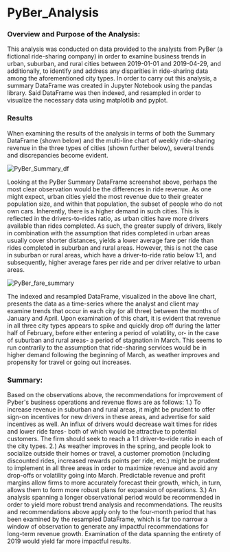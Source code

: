 # PyBer_Analysis

### Overview and Purpose of the Analysis: 

This analysis was conducted on data provided to the analysts from PyBer (a fictional ride-sharing company) in order to examine business trends in urban, suburban, and rural cities between 2019-01-01 and 2019-04-29, and additionally, to identify and address any disparities in ride-sharing data among the aforementioned city types. In order to carry out this analysis, a summary DataFrame was created in Jupyter Notebook using the pandas library. Said DataFrame was then indexed, and resampled in order to visualize the necessary data using matplotlib and pyplot.

### Results

When examining the results of the analysis in terms of both the Summary DataFrame (shown below) and the multi-line chart of weekly ride-sharing revenue in the three types of cities (shown further below), several trends and discrepancies become evident.

![PyBer_Summary_df](https://user-images.githubusercontent.com/85244439/136127066-6a35776d-fd92-430b-a8a7-47dd82cde3ab.PNG)

Looking at the PyBer Summary DataFrame screenshot above, perhaps the most clear observation would be the differences in ride revenue. As one might expect, urban cities yield the most revenue due to their greater population size, and within that population, the subset of people who do not own cars. Inherently, there is a higher demand in such cities. This is reflected in the drivers-to-rides ratio, as urban cities have more drivers available than rides completed. As such, the greater supply of drivers, likely in combination with the assumption that rides completed in urban areas usually cover shorter distances, yields a lower average fare per ride than rides completed in suburban and rural areas. However, this is not the case in suburban or rural areas, which have a driver-to-ride ratio below 1:1, and subsequently, higher average fares per ride and per driver relative to urban areas.

![PyBer_fare_summary](https://user-images.githubusercontent.com/85244439/136132901-a43d05a8-0107-479f-9953-9bfea18a052a.png)

The indexed and resampled DataFrame, visualized in the above line chart, presents the data as a time-series where the analyst and client may examine trends that occur in each city (or all three) between the months of January and April. Upon examination of this chart, it is evident that revenue in all three city types appears to spike and quickly drop off during the latter half of February, before either entering a period of volatility, or- in the case of suburban and rural areas- a period of stagnation in March. This seems to run contrarily to the assumption that ride-sharing services would be in higher demand following the beginning of March, as weather improves and propensity for travel or going out increases. 

### Summary:

Based on the observations above, the recommendations for improvement of Pyber's business operations and revenue flows are as follows:
1.) To increase revenue in suburban and rural areas, it might be prudent to offer sign-on incentives for new drivers in these areas, and advertise for said incentives as well. An influx of drivers would decrease wait times for rides and lower ride fares- both of which would be attractive to potential customers. The firm should seek to reach a 1:1 driver-to-ride ratio in each of the city types.
2.) As weather improves in the spring, and people look to socialize outside their homes or travel, a customer promotion (including discounted rides, increased rewards points per ride, etc.) might be prudent to implement in all three areas in order to maximize revenue and avoid any drop-offs or volatility going into March. Predictable revenue and profit margins allow firms to more accurately forecast their growth, which, in turn, allows them to form more robust plans for expansion of operations.
3.) An analysis spanning a longer observational period would be recommended in order to yield more robust trend analysis and recommendations. The reuslts and recommendations above apply only to the four-month period that has been examined by the resampled DataFrame, which is far too narrow a window of observation to generate any impactful recommendations for long-term revenue growth. Examination of the data spanning the entirety of 2019 would yield far more impactful results.
